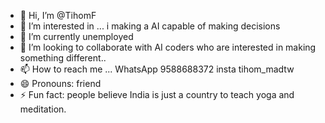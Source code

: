 - 👋 Hi, I’m @TihomF
- 👀 I’m interested in ... i  making a AI capable of making decisions 
- 🌱 I’m currently unemployed 
- 💞️ I’m looking to collaborate with AI coders who are interested in making something different..
- 📫 How to reach me ... WhatsApp 9588688372 insta tihom_madtw
- 😄 Pronouns: friend
- ⚡ Fun fact: people believe India is just a country to teach yoga and meditation.

<!---
TihomF/TihomF is a ✨ special ✨ repository because its `README.md` (this file) appears on your GitHub profile.
You can click the Preview link to take a look at your changes.
--->

